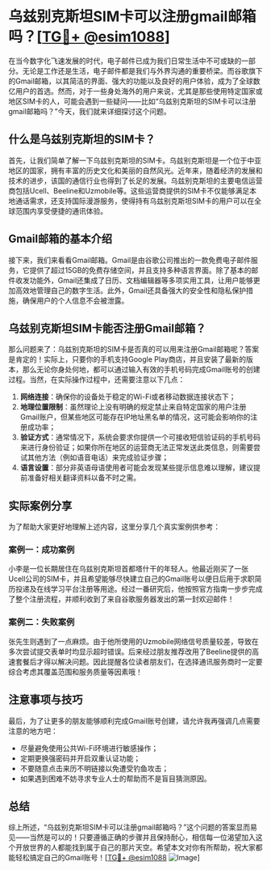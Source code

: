 # 乌兹别克斯坦SIM卡可以注册gmail邮箱吗？[[TG💪+ @esim1088](https://t.me/s/esim1088)]

在当今数字化飞速发展的时代，电子邮件已成为我们日常生活中不可或缺的一部分。无论是工作还是生活，电子邮件都是我们与外界沟通的重要桥梁。而谷歌旗下的Gmail邮箱，以其简洁的界面、强大的功能以及良好的用户体验，成为了全球数亿用户的首选。然而，对于一些身处海外的用户来说，尤其是那些使用特定国家或地区SIM卡的人，可能会遇到一些疑问——比如“乌兹别克斯坦的SIM卡可以注册gmail邮箱吗？”今天，我们就来详细探讨这个问题。

## 什么是乌兹别克斯坦的SIM卡？

首先，让我们简单了解一下乌兹别克斯坦的SIM卡。乌兹别克斯坦是一个位于中亚地区的国家，拥有丰富的历史文化和美丽的自然风光。近年来，随着经济的发展和技术的进步，该国的通信行业也得到了长足的发展。乌兹别克斯坦的主要电信运营商包括Ucell、Beeline和Uzmobile等。这些运营商提供的SIM卡不仅能够满足本地通话需求，还支持国际漫游服务，使得持有乌兹别克斯坦SIM卡的用户可以在全球范围内享受便捷的通讯体验。

## Gmail邮箱的基本介绍

接下来，我们来看看Gmail邮箱。Gmail是由谷歌公司推出的一款免费电子邮件服务，它提供了超过15GB的免费存储空间，并且支持多种语言界面。除了基本的邮件收发功能外，Gmail还集成了日历、文档编辑器等多项实用工具，让用户能够更加高效地管理自己的数字生活。此外，Gmail还具备强大的安全性和隐私保护措施，确保用户的个人信息不会被泄露。

## 乌兹别克斯坦SIM卡能否注册Gmail邮箱？

那么问题来了：乌兹别克斯坦的SIM卡是否真的可以用来注册Gmail邮箱呢？答案是肯定的！实际上，只要你的手机支持Google Play商店，并且安装了最新的版本，那么无论你身处何地，都可以通过输入有效的手机号码完成Gmail账号的创建过程。当然，在实际操作过程中，还需要注意以下几点：

1. **网络连接**：确保你的设备处于稳定的Wi-Fi或者移动数据连接状态下；
2. **地理位置限制**：虽然理论上没有明确的规定禁止来自特定国家的用户注册Gmail账户，但某些地区可能存在IP地址黑名单的情况，这可能会影响你的注册成功率；
3. **验证方式**：通常情况下，系统会要求你提供一个可接收短信验证码的手机号码来进行身份验证；如果你所在地区的运营商无法正常发送此类信息，则需要尝试其他方法（例如语音电话）来完成验证步骤；
4. **语言设置**：部分非英语母语使用者可能会发现某些提示信息难以理解，建议提前准备好相关翻译资料以备不时之需。

## 实际案例分享

为了帮助大家更好地理解上述内容，这里分享几个真实案例供参考：

### 案例一：成功案例
小李是一位长期居住在乌兹别克斯坦首都塔什干的年轻人。他最近刚买了一张Ucell公司的SIM卡，并且希望能够尽快建立自己的Gmail账号以便日后用于求职简历投递及在线学习平台注册等用途。经过一番研究后，他按照官方指南一步步完成了整个注册流程，并顺利收到了来自谷歌服务器发出的第一封欢迎邮件！

### 案例二：失败案例
张先生则遇到了一点麻烦。由于他所使用的Uzmobile网络信号质量较差，导致在多次尝试提交表单时均显示超时错误。后来经过朋友推荐改用了Beeline提供的高速套餐后才得以解决问题。因此提醒各位读者朋友们，在选择通讯服务商时一定要综合考虑其覆盖范围和服务质量等因素哦！

## 注意事项与技巧

最后，为了让更多的朋友能够顺利完成Gmail账号创建，请允许我再强调几点需要注意的地方吧：
- 尽量避免使用公共Wi-Fi环境进行敏感操作；
- 定期更换强密码并开启双重认证功能；
- 不要随意点击来历不明链接以免遭受钓鱼攻击；
- 如果遇到困难不妨寻求专业人士的帮助而不是盲目猜测原因。

## 总结

综上所述，“乌兹别克斯坦SIM卡可以注册gmail邮箱吗？”这个问题的答案显而易见——当然是可以的！只要遵循正确的步骤并且保持耐心，相信每一位渴望加入这个开放世界的人都能找到属于自己的那片天空。希望本文对你有所帮助，祝大家都能轻松搞定自己的Gmail账号！[[TG💪+ @esim1088](https://t.me/s/esim1088) ![Image](https://i.postimg.cc/4NQfJmqS/Snipaste-2025-05-13-00-14-12.png)]